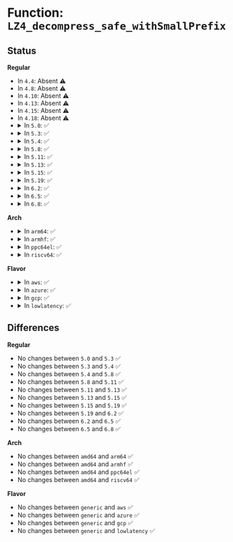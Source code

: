 # Function: <code>LZ4_decompress_safe_withSmallPrefix</code>

## Status
<b>Regular</b>
<ul>
<li>
In <code>4.4</code>: Absent ⚠️
</li>
<li>
In <code>4.8</code>: Absent ⚠️
</li>
<li>
In <code>4.10</code>: Absent ⚠️
</li>
<li>
In <code>4.13</code>: Absent ⚠️
</li>
<li>
In <code>4.15</code>: Absent ⚠️
</li>
<li>
In <code>4.18</code>: Absent ⚠️
</li>
<li>
<details>
<summary>In <code>5.0</code>: ✅</summary>

```c
int LZ4_decompress_safe_withSmallPrefix(const char *source, char *dest, int compressedSize, int maxOutputSize, size_t prefixSize);
```

**Collision:** Unique Static

**Inline:** No

**Transformation:** False

**Instances:**

```
In lib/lz4/lz4_decompress.c (ffffffff814f1fb0)
Location: lib/lz4/lz4_decompress.c:487
Inline: False
Direct callers:
  - lib/lz4/lz4_decompress.c:LZ4_decompress_safe_usingDict
  - lib/lz4/lz4_decompress.c:LZ4_decompress_safe_continue
```
**Symbols:**

```
ffffffff814f1fb0-ffffffff814f240a: LZ4_decompress_safe_withSmallPrefix (STB_LOCAL)
```
</details>
</li>
<li>
<details>
<summary>In <code>5.3</code>: ✅</summary>

```c
int LZ4_decompress_safe_withSmallPrefix(const char *source, char *dest, int compressedSize, int maxOutputSize, size_t prefixSize);
```

**Collision:** Unique Static

**Inline:** No

**Transformation:** False

**Instances:**

```
In lib/lz4/lz4_decompress.c (ffffffff8151f010)
Location: lib/lz4/lz4_decompress.c:487
Inline: False
Direct callers:
  - lib/lz4/lz4_decompress.c:LZ4_decompress_safe_usingDict
  - lib/lz4/lz4_decompress.c:LZ4_decompress_safe_continue
```
**Symbols:**

```
ffffffff8151f010-ffffffff8151f45f: LZ4_decompress_safe_withSmallPrefix (STB_LOCAL)
```
</details>
</li>
<li>
<details>
<summary>In <code>5.4</code>: ✅</summary>

```c
int LZ4_decompress_safe_withSmallPrefix(const char *source, char *dest, int compressedSize, int maxOutputSize, size_t prefixSize);
```

**Collision:** Unique Static

**Inline:** No

**Transformation:** False

**Instances:**

```
In lib/lz4/lz4_decompress.c (ffffffff8153fea0)
Location: lib/lz4/lz4_decompress.c:487
Inline: False
Direct callers:
  - lib/lz4/lz4_decompress.c:LZ4_decompress_safe_usingDict
  - lib/lz4/lz4_decompress.c:LZ4_decompress_safe_continue
```
**Symbols:**

```
ffffffff8153fea0-ffffffff815402ef: LZ4_decompress_safe_withSmallPrefix (STB_LOCAL)
```
</details>
</li>
<li>
<details>
<summary>In <code>5.8</code>: ✅</summary>

```c
int LZ4_decompress_safe_withSmallPrefix(const char *source, char *dest, int compressedSize, int maxOutputSize, size_t prefixSize);
```

**Collision:** Unique Static

**Inline:** No

**Transformation:** False

**Instances:**

```
In lib/lz4/lz4_decompress.c (ffffffff815a9550)
Location: lib/lz4/lz4_decompress.c:490
Inline: False
Direct callers:
  - lib/lz4/lz4_decompress.c:LZ4_decompress_safe_usingDict
  - lib/lz4/lz4_decompress.c:LZ4_decompress_safe_continue
```
**Symbols:**

```
ffffffff815a9550-ffffffff815a9998: LZ4_decompress_safe_withSmallPrefix (STB_LOCAL)
```
</details>
</li>
<li>
<details>
<summary>In <code>5.11</code>: ✅</summary>

```c
int LZ4_decompress_safe_withSmallPrefix(const char *source, char *dest, int compressedSize, int maxOutputSize, size_t prefixSize);
```

**Collision:** Unique Static

**Inline:** No

**Transformation:** False

**Instances:**

```
In lib/lz4/lz4_decompress.c (ffffffff815c5050)
Location: lib/lz4/lz4_decompress.c:494
Inline: False
Direct callers:
  - lib/lz4/lz4_decompress.c:LZ4_decompress_safe_usingDict
  - lib/lz4/lz4_decompress.c:LZ4_decompress_safe_continue
```
**Symbols:**

```
ffffffff815c5050-ffffffff815c549e: LZ4_decompress_safe_withSmallPrefix (STB_LOCAL)
```
</details>
</li>
<li>
<details>
<summary>In <code>5.13</code>: ✅</summary>

```c
int LZ4_decompress_safe_withSmallPrefix(const char *source, char *dest, int compressedSize, int maxOutputSize, size_t prefixSize);
```

**Collision:** Unique Static

**Inline:** No

**Transformation:** False

**Instances:**

```
In lib/lz4/lz4_decompress.c (ffffffff815cac80)
Location: lib/lz4/lz4_decompress.c:494
Inline: False
Direct callers:
  - lib/lz4/lz4_decompress.c:LZ4_decompress_safe_usingDict
  - lib/lz4/lz4_decompress.c:LZ4_decompress_safe_continue
```
**Symbols:**

```
ffffffff815cac80-ffffffff815cb0c6: LZ4_decompress_safe_withSmallPrefix (STB_LOCAL)
```
</details>
</li>
<li>
<details>
<summary>In <code>5.15</code>: ✅</summary>

```c
int LZ4_decompress_safe_withSmallPrefix(const char *source, char *dest, int compressedSize, int maxOutputSize, size_t prefixSize);
```

**Collision:** Unique Static

**Inline:** No

**Transformation:** False

**Instances:**

```
In lib/lz4/lz4_decompress.c (ffffffff816355e0)
Location: lib/lz4/lz4_decompress.c:494
Inline: False
Direct callers:
  - lib/lz4/lz4_decompress.c:LZ4_decompress_safe_usingDict
  - lib/lz4/lz4_decompress.c:LZ4_decompress_safe_continue
```
**Symbols:**

```
ffffffff816355e0-ffffffff81635a66: LZ4_decompress_safe_withSmallPrefix (STB_LOCAL)
```
</details>
</li>
<li>
<details>
<summary>In <code>5.19</code>: ✅</summary>

```c
int LZ4_decompress_safe_withSmallPrefix(const char *source, char *dest, int compressedSize, int maxOutputSize, size_t prefixSize);
```

**Collision:** Unique Static

**Inline:** No

**Transformation:** False

**Instances:**

```
In lib/lz4/lz4_decompress.c (ffffffff81707140)
Location: lib/lz4/lz4_decompress.c:498
Inline: False
Direct callers:
  - lib/lz4/lz4_decompress.c:LZ4_decompress_safe_usingDict
  - lib/lz4/lz4_decompress.c:LZ4_decompress_safe_continue
```
**Symbols:**

```
ffffffff81707140-ffffffff8170757a: LZ4_decompress_safe_withSmallPrefix (STB_LOCAL)
```
</details>
</li>
<li>
<details>
<summary>In <code>6.2</code>: ✅</summary>

```c
int LZ4_decompress_safe_withSmallPrefix(const char *source, char *dest, int compressedSize, int maxOutputSize, size_t prefixSize);
```

**Collision:** Unique Static

**Inline:** No

**Transformation:** False

**Instances:**

```
In lib/lz4/lz4_decompress.c (ffffffff817f9e60)
Location: lib/lz4/lz4_decompress.c:498
Inline: False
Direct callers:
  - lib/lz4/lz4_decompress.c:LZ4_decompress_safe_usingDict
  - lib/lz4/lz4_decompress.c:LZ4_decompress_safe_continue
```
**Symbols:**

```
ffffffff817f9e60-ffffffff817fa29a: LZ4_decompress_safe_withSmallPrefix (STB_LOCAL)
```
</details>
</li>
<li>
<details>
<summary>In <code>6.5</code>: ✅</summary>

```c
int LZ4_decompress_safe_withSmallPrefix(const char *source, char *dest, int compressedSize, int maxOutputSize, size_t prefixSize);
```

**Collision:** Unique Static

**Inline:** No

**Transformation:** False

**Instances:**

```
In lib/lz4/lz4_decompress.c (ffffffff8183a4a0)
Location: lib/lz4/lz4_decompress.c:498
Inline: False
Direct callers:
  - lib/lz4/lz4_decompress.c:LZ4_decompress_safe_usingDict
  - lib/lz4/lz4_decompress.c:LZ4_decompress_safe_continue
```
**Symbols:**

```
ffffffff8183a4a0-ffffffff8183a998: LZ4_decompress_safe_withSmallPrefix (STB_LOCAL)
```
</details>
</li>
<li>
<details>
<summary>In <code>6.8</code>: ✅</summary>

```c
int LZ4_decompress_safe_withSmallPrefix(const char *source, char *dest, int compressedSize, int maxOutputSize, size_t prefixSize);
```

**Collision:** Unique Static

**Inline:** No

**Transformation:** False

**Instances:**

```
In lib/lz4/lz4_decompress.c (ffffffff8188c060)
Location: lib/lz4/lz4_decompress.c:498
Inline: False
Direct callers:
  - lib/lz4/lz4_decompress.c:LZ4_decompress_safe_usingDict
  - lib/lz4/lz4_decompress.c:LZ4_decompress_safe_continue
```
**Symbols:**

```
ffffffff8188c060-ffffffff8188c558: LZ4_decompress_safe_withSmallPrefix (STB_LOCAL)
```
</details>
</li>
</ul>
<b>Arch</b>
<ul>
<li>
<details>
<summary>In <code>arm64</code>: ✅</summary>

```c
int LZ4_decompress_safe_withSmallPrefix(const char *source, char *dest, int compressedSize, int maxOutputSize, size_t prefixSize);
```

**Collision:** Unique Static

**Inline:** No

**Transformation:** False

**Instances:**

```
In lib/lz4/lz4_decompress.c (ffff80001064c808)
Location: lib/lz4/lz4_decompress.c:487
Inline: False
Direct callers:
  - lib/lz4/lz4_decompress.c:LZ4_decompress_safe_usingDict
  - lib/lz4/lz4_decompress.c:LZ4_decompress_safe_continue
```
**Symbols:**

```
ffff80001064c808-ffff80001064cd80: LZ4_decompress_safe_withSmallPrefix (STB_LOCAL)
```
</details>
</li>
<li>
<details>
<summary>In <code>armhf</code>: ✅</summary>

```c
int LZ4_decompress_safe_withSmallPrefix(const char *source, char *dest, int compressedSize, int maxOutputSize, size_t prefixSize);
```

**Collision:** Unique Static

**Inline:** No

**Transformation:** False

**Instances:**

```
In lib/lz4/lz4_decompress.c (c07f7eac)
Location: lib/lz4/lz4_decompress.c:487
Inline: False
Direct callers:
  - lib/lz4/lz4_decompress.c:LZ4_decompress_safe_usingDict
  - lib/lz4/lz4_decompress.c:LZ4_decompress_safe_continue
```
**Symbols:**

```
c07f7eac-c07f8424: LZ4_decompress_safe_withSmallPrefix (STB_LOCAL)
```
</details>
</li>
<li>
<details>
<summary>In <code>ppc64el</code>: ✅</summary>

```c
int LZ4_decompress_safe_withSmallPrefix(const char *source, char *dest, int compressedSize, int maxOutputSize, size_t prefixSize);
```

**Collision:** Unique Static

**Inline:** No

**Transformation:** False

**Instances:**

```
In lib/lz4/lz4_decompress.c (c0000000007faa70)
Location: lib/lz4/lz4_decompress.c:487
Inline: False
Direct callers:
  - lib/lz4/lz4_decompress.c:LZ4_decompress_safe_usingDict
  - lib/lz4/lz4_decompress.c:LZ4_decompress_safe_continue
```
**Symbols:**

```
c0000000007faa70-c0000000007fb060: LZ4_decompress_safe_withSmallPrefix (STB_LOCAL)
```
</details>
</li>
<li>
<details>
<summary>In <code>riscv64</code>: ✅</summary>

```c
int LZ4_decompress_safe_withSmallPrefix(const char *source, char *dest, int compressedSize, int maxOutputSize, size_t prefixSize);
```

**Collision:** Unique Static

**Inline:** No

**Transformation:** False

**Instances:**

```
In lib/lz4/lz4_decompress.c (ffffffe000478b08)
Location: lib/lz4/lz4_decompress.c:487
Inline: False
Direct callers:
  - lib/lz4/lz4_decompress.c:LZ4_decompress_safe_usingDict
  - lib/lz4/lz4_decompress.c:LZ4_decompress_safe_continue
```
**Symbols:**

```
ffffffe000478b08-ffffffe0004791bc: LZ4_decompress_safe_withSmallPrefix (STB_LOCAL)
```
</details>
</li>
</ul>
<b>Flavor</b>
<ul>
<li>
<details>
<summary>In <code>aws</code>: ✅</summary>

```c
int LZ4_decompress_safe_withSmallPrefix(const char *source, char *dest, int compressedSize, int maxOutputSize, size_t prefixSize);
```

**Collision:** Unique Static

**Inline:** No

**Transformation:** False

**Instances:**

```
In lib/lz4/lz4_decompress.c (ffffffff81538480)
Location: lib/lz4/lz4_decompress.c:487
Inline: False
Direct callers:
  - lib/lz4/lz4_decompress.c:LZ4_decompress_safe_usingDict
  - lib/lz4/lz4_decompress.c:LZ4_decompress_safe_continue
```
**Symbols:**

```
ffffffff81538480-ffffffff815388cf: LZ4_decompress_safe_withSmallPrefix (STB_LOCAL)
```
</details>
</li>
<li>
<details>
<summary>In <code>azure</code>: ✅</summary>

```c
int LZ4_decompress_safe_withSmallPrefix(const char *source, char *dest, int compressedSize, int maxOutputSize, size_t prefixSize);
```

**Collision:** Unique Static

**Inline:** No

**Transformation:** False

**Instances:**

```
In lib/lz4/lz4_decompress.c (ffffffff81528760)
Location: lib/lz4/lz4_decompress.c:487
Inline: False
Direct callers:
  - lib/lz4/lz4_decompress.c:LZ4_decompress_safe_usingDict
  - lib/lz4/lz4_decompress.c:LZ4_decompress_safe_continue
```
**Symbols:**

```
ffffffff81528760-ffffffff81528baf: LZ4_decompress_safe_withSmallPrefix (STB_LOCAL)
```
</details>
</li>
<li>
<details>
<summary>In <code>gcp</code>: ✅</summary>

```c
int LZ4_decompress_safe_withSmallPrefix(const char *source, char *dest, int compressedSize, int maxOutputSize, size_t prefixSize);
```

**Collision:** Unique Static

**Inline:** No

**Transformation:** False

**Instances:**

```
In lib/lz4/lz4_decompress.c (ffffffff815341c0)
Location: lib/lz4/lz4_decompress.c:487
Inline: False
Direct callers:
  - lib/lz4/lz4_decompress.c:LZ4_decompress_safe_usingDict
  - lib/lz4/lz4_decompress.c:LZ4_decompress_safe_continue
```
**Symbols:**

```
ffffffff815341c0-ffffffff8153460f: LZ4_decompress_safe_withSmallPrefix (STB_LOCAL)
```
</details>
</li>
<li>
<details>
<summary>In <code>lowlatency</code>: ✅</summary>

```c
int LZ4_decompress_safe_withSmallPrefix(const char *source, char *dest, int compressedSize, int maxOutputSize, size_t prefixSize);
```

**Collision:** Unique Static

**Inline:** No

**Transformation:** False

**Instances:**

```
In lib/lz4/lz4_decompress.c (ffffffff8154dff0)
Location: lib/lz4/lz4_decompress.c:487
Inline: False
Direct callers:
  - lib/lz4/lz4_decompress.c:LZ4_decompress_safe_usingDict
  - lib/lz4/lz4_decompress.c:LZ4_decompress_safe_continue
```
**Symbols:**

```
ffffffff8154dff0-ffffffff8154e43f: LZ4_decompress_safe_withSmallPrefix (STB_LOCAL)
```
</details>
</li>
</ul>

## Differences
<b>Regular</b>
<ul>
<li>
No changes between <code>5.0</code> and <code>5.3</code> ✅
</li>
<li>
No changes between <code>5.3</code> and <code>5.4</code> ✅
</li>
<li>
No changes between <code>5.4</code> and <code>5.8</code> ✅
</li>
<li>
No changes between <code>5.8</code> and <code>5.11</code> ✅
</li>
<li>
No changes between <code>5.11</code> and <code>5.13</code> ✅
</li>
<li>
No changes between <code>5.13</code> and <code>5.15</code> ✅
</li>
<li>
No changes between <code>5.15</code> and <code>5.19</code> ✅
</li>
<li>
No changes between <code>5.19</code> and <code>6.2</code> ✅
</li>
<li>
No changes between <code>6.2</code> and <code>6.5</code> ✅
</li>
<li>
No changes between <code>6.5</code> and <code>6.8</code> ✅
</li>
</ul>
<b>Arch</b>
<ul>
<li>
No changes between <code>amd64</code> and <code>arm64</code> ✅
</li>
<li>
No changes between <code>amd64</code> and <code>armhf</code> ✅
</li>
<li>
No changes between <code>amd64</code> and <code>ppc64el</code> ✅
</li>
<li>
No changes between <code>amd64</code> and <code>riscv64</code> ✅
</li>
</ul>
<b>Flavor</b>
<ul>
<li>
No changes between <code>generic</code> and <code>aws</code> ✅
</li>
<li>
No changes between <code>generic</code> and <code>azure</code> ✅
</li>
<li>
No changes between <code>generic</code> and <code>gcp</code> ✅
</li>
<li>
No changes between <code>generic</code> and <code>lowlatency</code> ✅
</li>
</ul>

